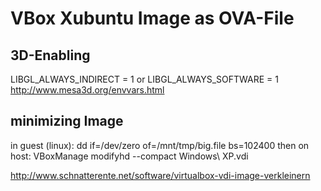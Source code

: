 # VBox Xubuntu Image as OVA-File

## 3D-Enabling
LIBGL_ALWAYS_INDIRECT = 1
or
LIBGL_ALWAYS_SOFTWARE = 1
http://www.mesa3d.org/envvars.html


## minimizing Image

in guest (linux): dd if=/dev/zero of=/mnt/tmp/big.file bs=102400 
then on host: VBoxManage modifyhd --compact Windows\ XP.vdi 

http://www.schnatterente.net/software/virtualbox-vdi-image-verkleinern